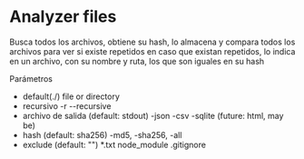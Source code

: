 # Analyzer files

Busca todos los archivos, obtiene su hash, lo almacena y compara todos los archivos para ver si existe repetidos
en caso que existan repetidos, lo indica en un archivo, con su nombre y ruta, los que son iguales en su hash

Parámetros

- default(./) <path> file or directory
- recursivo -r --recursive
- archivo de salida (default: stdout) -json -csv -sqlite (future: html, may be)
- hash (default: sha256) -md5, -sha256, -all
- exclude (default: "") *.txt node_module .gitignore
